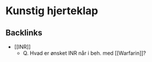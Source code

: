 # Kunstig hjerteklap
## Backlinks
* [[INR]]
	* Q. Hvad er ønsket INR når i beh. med [[Warfarin]]?

<!-- #anki/tag/med/Cardiology #anki/deck/Medicine -->

<!-- {BearID:60062379-BBB6-4EF5-8287-FC96CABF6AD6-62757-00006CE53D6DA92E} -->

